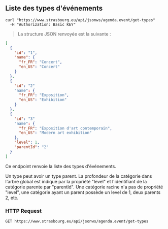 ## Liste des types d'événements

```shell
curl "https://www.strasbourg.eu/api/jsonws/agenda.event/get-types"
  -H "Authorization: Basic KEY"
```

> La structure JSON renvoyée est la suivante :

```json
[
  {    
    "id": "1",
    "name": {
      "fr_FR": "Concert",
      "en_US": "Concert"
    }
  },
  {
    "id": "2"
    "name": {
      "fr_FR": "Exposition",
      "en_US": "Exhibition"
    }
  },
  {
    "id": "3"
    "name": {
      "fr_FR": "Exposition d'art contemporain",
      "en_US": "Modern art exhibition"
    },
    "level": 1,
    "parentId": "2"
  }
]
```

Ce endpoint renvoie la liste des types d'événements.

<aside class="notice">Un type peut avoir un type parent. La profondeur de la catégorie dans l'arbre global est indiqué par la propriété "level" et l'identifiant de la catégorie parente par "parentId". Une catégorie racine n'a pas de propriété "level", une catégorie ayant un parent possède un level de 1, deux parents 2, etc.</aside>

### HTTP Request

`GET https://www.strasbourg.eu/api/jsonws/agenda.event/get-types`

